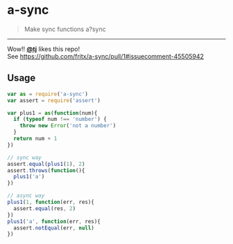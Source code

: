 # a-sync

> Make sync functions a?sync

---

Wow!! [**@tj**](https://github.com/tj) likes this repo!<br>
See https://github.com/fritx/a-sync/pull/1#issuecomment-45505942

## Usage

```js
var as = require('a-sync')
var assert = require('assert')

var plus1 = as(function(num){
  if (typeof num !== 'number') {
    throw new Error('not a number')
  }
  return num + 1
})

// sync way
assert.equal(plus1(1), 2)
assert.throws(function(){
  plus1('a')
})

// async way
plus1(1, function(err, res){
  assert.equal(res, 2)
})
plus1('a', function(err, res){
  assert.notEqual(err, null)
})
```
